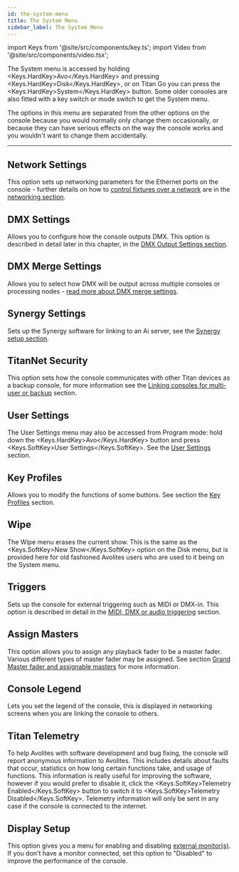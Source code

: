 ```yaml
---
id: the-system-menu
title: The System Menu
sidebar_label: The System Menu
---
```


import Keys from '@site/src/components/key.ts';
import Video from '@site/src/components/video.tsx';

The System menu is accessed by holding <Keys.HardKey>Avo</Keys.HardKey> and pressing <Keys.HardKey>Disk</Keys.HardKey>, or 
on Titan Go you can press the <Keys.HardKey>System</Keys.HardKey> button. Some
older consoles are also fitted with a key switch or mode switch to get the
System menu.

The options in this menu are separated from the other options on the
console because you would normally only change them occasionally, or
because they can have serious effects on the way the console works and
you wouldn't want to change them accidentally.

---

Network Settings
----------------

This option sets up networking parameters for the Ethernet ports on the console - further details on how to [control fixtures over a network](../networking/controlling-fixtures-over-a-network.md) are in the [networking section](../networking.md).

DMX Settings
------------

Allows you to configure how the console outputs DMX. This option is
described in detail later in this chapter, in the [DMX Output Settings section](dmx-output-mapping.md#configuring-dmx-outputs).

DMX Merge Settings
------------------

Allows you to select how DMX will be output across multiple consoles or
processing nodes - [read more about DMX merge settings](dmx-output-mapping.md#dmx-merge).

Synergy Settings
----------------

Sets up the Synergy software for linking to an Ai server, see the [Synergy setup section](../synergy/setting-up.md#synergy-setup).

TitanNet Security
-----------------

This option sets how the console communicates with other Titan devices
as a backup console, for more information see the [Linking consoles for multi-user or backup](../running-the-show/linking-consoles-for-multi-user-or-backup.md) section.

User Settings
-------------

The User Settings menu may also be accessed from Program mode: hold down
the <Keys.HardKey>Avo</Keys.HardKey> button and press <Keys.SoftKey>User Settings</Keys.SoftKey>. See the [User Settings](user-settings.md) section.

Key Profiles
------------

Allows you to modify the functions of some buttons. See section the [Key Profiles](key-profiles.md) section.

Wipe
----

The Wipe menu erases the current show. This is the same as the <Keys.SoftKey>New
Show</Keys.SoftKey> option on the Disk menu, but is provided here for old fashioned
Avolites users who are used to it being on the System menu.

Triggers
--------

Sets up the console for external triggering such as MIDI or DMX-in. This
option is described in detail in the [MIDI, DMX or audio triggering](../running-the-show/midi-dmx-or-audio-triggering.md) section.

Assign Masters
--------------

This option allows you to assign any playback fader to be a master
fader. Various different types of master fader may be assigned. See
section [Grand Master fader and assignable masters](../running-the-show/playback-controls.md#grand-master-fader-and-assignable-masters) for more
information.

Console Legend
--------------

Lets you set the legend of the console, this is displayed in networking
screens when you are linking the console to others.

Titan Telemetry
---------------

To help Avolites with software development and bug fixing, the console
will report anonymous information to Avolites. This includes details
about faults that occur, statistics on how long certain functions take,
and usage of functions. This information is really useful for improving
the software, however if you would prefer to disable it, click the
<Keys.SoftKey>Telemetry Enabled</Keys.SoftKey> button to switch it to <Keys.SoftKey>Telemetry Disabled</Keys.SoftKey>.
Telemetry information will only be sent in any case if the console is
connected to the internet.

Display Setup
-------------

This option gives you a menu for enabling and disabling [external
monitor(s)](external-displays.md). If you don't have a monitor connected, set this option to
"Disabled" to improve the performance of the console.


